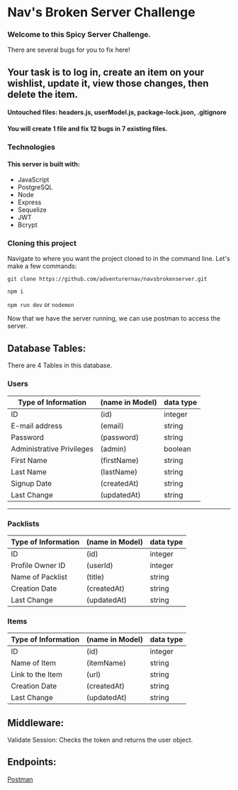 # **Nav's Broken Server Challenge**

### Welcome to this Spicy Server Challenge. 
There are several bugs for you to fix here!  

## Your task is to log in, create an item on your wishlist, update it, view those changes, then delete the item.

#### Untouched files: headers.js, userModel.js, package-lock.json, .gitignore
#### You will create 1 file and fix 12 bugs in 7 existing files.

### Technologies
#### This server is built with: 
- JavaScript
- PostgreSQL
- Node
- Express
- Sequelize
- JWT
- Bcrypt


### Cloning this project
Navigate to where you want the project cloned to in the command line. Let's make a few commands:

`git clone https://github.com/adventurernav/navsbrokenserver.git`

`npm i`

`npm run dev`
or
`nodemon`

Now that we have the server running, we can use postman to access the server. 

## Database Tables:

There are 4 Tables in this database.

### Users
| Type of Information | (name in Model) | data type |
|---------------------|-----------------|-----------|
| ID | (id) | integer |
| E-mail address | (email) | string |
| Password | (password) | string |
| Administrative Privileges | (admin) | boolean |
| First Name | (firstName) | string |
| Last Name | (lastName) | string |
| Signup Date | (createdAt) | string |
| Last Change | (updatedAt) | string |
---


### Packlists
| Type of Information | (name in Model) | data type |
|---------------------|-----------------|-----------|
| ID | (id) | integer |
| Profile Owner ID | (userId) | integer |
| Name of Packlist | (title) | string |
| Creation Date | (createdAt) | string |
| Last Change | (updatedAt) | string |


### Items
| Type of Information | (name in Model) | data type |
|---------------------|-----------------|-----------|
| ID | (id) | integer |
| Name of Item | (itemName) | string |
| Link to the Item | (url) | string |
| Creation Date | (createdAt) | string |
| Last Change | (updatedAt) | string |


## Middleware: 
Validate Session: Checks the token and returns the user object. 

## Endpoints: 
[Postman](https://www.getpostman.com/collections/072ac8a3db9482c2ac69)

